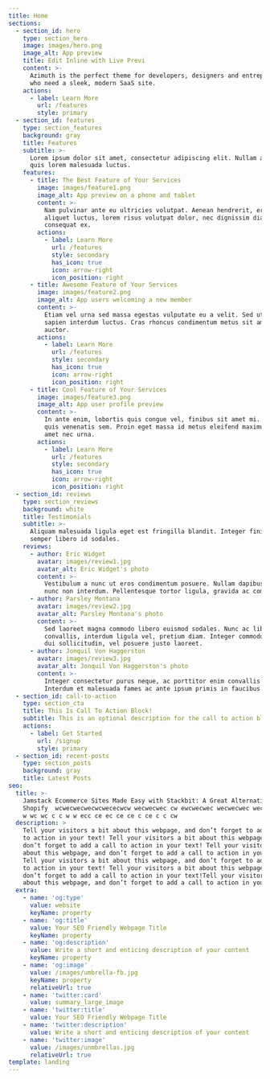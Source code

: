 ```yaml
---
title: Home
sections:
  - section_id: hero
    type: section_hero
    image: images/hero.png
    image_alt: App preview
    title: Edit Inline with Live Previ
    content: >-
      Azimuth is the perfect theme for developers, designers and entrepreneurs
      who need a sleek, modern SaaS site.
    actions:
      - label: Learn More
        url: /features
        style: primary
  - section_id: features
    type: section_features
    background: gray
    title: Features
    subtitle: >-
      Lorem ipsum dolor sit amet, consectetur adipiscing elit. Nullam a metus
      quis lorem malesuada luctus.
    features:
      - title: The Best Feature of Your Services
        image: images/feature1.png
        image_alt: App preview on a phone and tablet
        content: >-
          Nam pulvinar ante eu ultricies volutpat. Aenean hendrerit, eros sed
          aliquet luctus, lorem risus volutpat dolor, nec dignissim diam neque
          consequat ex.
        actions:
          - label: Learn More
            url: /features
            style: secondary
            has_icon: true
            icon: arrow-right
            icon_position: right
      - title: Awesome Feature of Your Services
        image: images/feature2.png
        image_alt: App users welcoming a new member
        content: >-
          Etiam vel urna sed massa egestas vulputate eu a velit. Sed ut nisl nec
          sapien interdum luctus. Cras rhoncus condimentum metus sit amet
          auctor.
        actions:
          - label: Learn More
            url: /features
            style: secondary
            has_icon: true
            icon: arrow-right
            icon_position: right
      - title: Cool Feature of Your Services
        image: images/feature3.png
        image_alt: App user profile preview
        content: >-
          In ante enim, lobortis quis congue vel, finibus sit amet mi. Aenean
          quis venenatis sem. Proin eget massa id metus eleifend maximus sit
          amet nec urna.
        actions:
          - label: Learn More
            url: /features
            style: secondary
            has_icon: true
            icon: arrow-right
            icon_position: right
  - section_id: reviews
    type: section_reviews
    background: white
    title: Testimonials
    subtitle: >-
      Aliquam malesuada ligula eget est fringilla blandit. Integer finibus
      semper libero id sodales.
    reviews:
      - author: Eric Widget
        avatar: images/review1.jpg
        avatar_alt: Eric Widget's photo
        content: >-
          Vestibulum a nunc ut eros condimentum posuere. Nullam dapibus quis
          nunc non interdum. Pellentesque tortor ligula, gravida ac commodo eu.
      - author: Parsley Montana
        avatar: images/review2.jpg
        avatar_alt: Parsley Montana's photo
        content: >-
          Sed laoreet magna commodo libero euismod sodales. Nunc ac libero
          convallis, interdum ligula vel, pretium diam. Integer commodo sem at
          dui sollicitudin, vel posuere justo laoreet.
      - author: Jonquil Von Haggerston
        avatar: images/review3.jpg
        avatar_alt: Jonquil Von Haggerston's photo
        content: >-
          Integer consectetur purus neque, ac porttitor enim convallis vitae.
          Interdum et malesuada fames ac ante ipsum primis in faucibus.
  - section_id: call-to-action
    type: section_cta
    title: This Is Call To Action Block!
    subtitle: This is an optional description for the call to action block.
    actions:
      - label: Get Started
        url: /signup
        style: primary
  - section_id: recent-posts
    type: section_posts
    background: gray
    title: Latest Posts
seo:
  title: >-
    Jamstack Ecommerce Sites Made Easy with Stackbit: A Great Alternative to
    Shopify  wcwecwecwecwcwececwcw wecwecwec cw ewcwecwec wecwecwec wecwecwe wec
    w wc wc c c w w ecc ce ec ce ce c ce c c cw
  description: >
    Tell your visitors a bit about this webpage, and don’t forget to add a call
    to action in your text! Tell your visitors a bit about this webpage, and
    don’t forget to add a call to action in your text! Tell your visitors a bit
    about this webpage, and don’t forget to add a call to action in your text!
    Tell your visitors a bit about this webpage, and don’t forget to add a call
    to action in your text! Tell your visitors a bit about this webpage, and
    don’t forget to add a call to action in your text!Tell your visitors a bit
    about this webpage, and don’t forget to add a call to action in your text!
  extra:
    - name: 'og:type'
      value: website
      keyName: property
    - name: 'og:title'
      value: Your SEO Friendly Webpage Title
      keyName: property
    - name: 'og:description'
      value: Write a short and enticing description of your content
      keyName: property
    - name: 'og:image'
      value: /images/umbrella-fb.jpg
      keyName: property
      relativeUrl: true
    - name: 'twitter:card'
      value: summary_large_image
    - name: 'twitter:title'
      value: Your SEO Friendly Webpage Title
    - name: 'twitter:description'
      value: Write a short and enticing description of your content
    - name: 'twitter:image'
      value: /images/unmbrellas.jpg
      relativeUrl: true
template: landing
---
```


